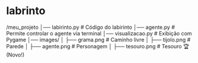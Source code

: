 # labrinto
/meu_projeto
│── labirinto.py  # Código do labirinto
│── agente.py      # Permite controlar o agente via terminal
│── visualizacao.py  # Exibição com Pygame
│── images/
│   ├── grama.png  # Caminho livre
│   ├── tijolo.png  # Parede
│   ├── agente.png  # Personagem
│   ├── tesouro.png  # Tesouro 🏆 (Novo!)

